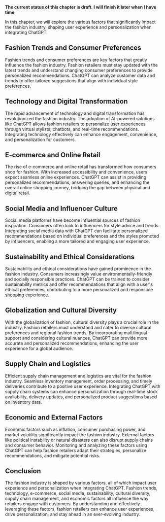 **The current status of this chapter is draft. I will finish it later when I have time**

In this chapter, we will explore the various factors that significantly impact the fashion industry, shaping user experience and personalization when integrating ChatGPT.

**Fashion Trends and Consumer Preferences**
-------------------------------------------

Fashion trends and consumer preferences are key factors that greatly influence the fashion industry. Fashion retailers must stay updated with the latest trends and understand changing consumer preferences to provide personalized recommendations. ChatGPT can analyze customer data and trends to offer tailored suggestions that align with individual style preferences.

**Technology and Digital Transformation**
-----------------------------------------

The rapid advancement of technology and digital transformation has revolutionized the fashion industry. The adoption of AI-powered solutions like ChatGPT allows fashion retailers to personalize user experiences through virtual stylists, chatbots, and real-time recommendations. Integrating technology effectively can enhance engagement, convenience, and personalization for customers.

**E-commerce and Online Retail**
--------------------------------

The rise of e-commerce and online retail has transformed how consumers shop for fashion. With increased accessibility and convenience, users expect seamless online experiences. ChatGPT can assist in providing personalized recommendations, answering queries, and enhancing the overall online shopping journey, bridging the gap between physical and digital retail.

**Social Media and Influencer Culture**
---------------------------------------

Social media platforms have become influential sources of fashion inspiration. Consumers often look to influencers for style advice and trends. Integrating social media data with ChatGPT can facilitate personalized recommendations based on individual preferences and the styles promoted by influencers, enabling a more tailored and engaging user experience.

**Sustainability and Ethical Considerations**
---------------------------------------------

Sustainability and ethical considerations have gained prominence in the fashion industry. Consumers increasingly value environmentally-friendly and socially responsible practices. ChatGPT can be trained to consider sustainability metrics and offer recommendations that align with a user's ethical preferences, contributing to a more personalized and responsible shopping experience.

**Globalization and Cultural Diversity**
----------------------------------------

With the globalization of fashion, cultural diversity plays a crucial role in the industry. Fashion retailers must understand and cater to diverse cultural preferences and regional fashion trends. By incorporating multilingual support and considering cultural nuances, ChatGPT can provide more accurate and personalized recommendations, enhancing the user experience for a global audience.

**Supply Chain and Logistics**
------------------------------

Efficient supply chain management and logistics are vital for the fashion industry. Seamless inventory management, order processing, and timely deliveries contribute to a positive user experience. Integrating ChatGPT with supply chain systems can enhance personalization through real-time stock availability, delivery updates, and personalized product suggestions based on inventory data.

**Economic and External Factors**
---------------------------------

Economic factors such as inflation, consumer purchasing power, and market volatility significantly impact the fashion industry. External factors like political instability or natural disasters can also disrupt supply chains and consumer behavior. Monitoring and analyzing these factors using ChatGPT can help fashion retailers adapt their strategies, personalize recommendations, and mitigate potential risks.

**Conclusion**
--------------

The fashion industry is shaped by various factors, all of which impact user experience and personalization when integrating ChatGPT. Fashion trends, technology, e-commerce, social media, sustainability, cultural diversity, supply chain management, and economic factors all influence the way retailers engage with customers. By understanding and effectively leveraging these factors, fashion retailers can enhance user experiences, drive personalization, and stay ahead in an ever-evolving industry.
